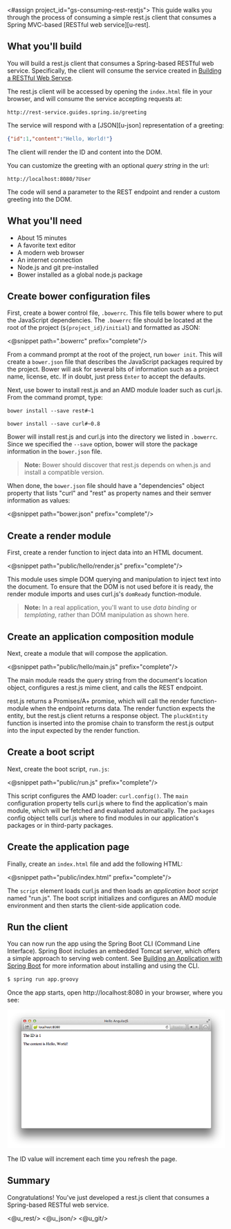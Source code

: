 <#assign project_id="gs-consuming-rest-restjs">
This guide walks you through the process of consuming a simple rest.js
client that consumes a Spring MVC-based [RESTful web service][u-rest].

What you'll build
-----------------

You will build a rest.js client that consumes a Spring-based RESTful web service.
Specifically, the client will consume the service created in
[Building a RESTful Web Servce][gs-rest-service].

The rest.js client will be accessed by opening the `index.html` file in
your browser, and will consume the service accepting requests at:

    http://rest-service.guides.spring.io/greeting

The service will respond with a [JSON][u-json] representation of a greeting:

```json
{"id":1,"content":"Hello, World!"}
```

The client will render the ID and content into the DOM.

You can customize the greeting with an optional *query string* in the url:

    http://localhost:8080/?User

The code will send a parameter to the REST endpoint and
render a custom greeting into the DOM.


What you'll need
----------------

 - About 15 minutes
 - A favorite text editor
 - A modern web browser
 - An internet connection
 - Node.js and git pre-installed
 - Bower installed as a global node.js package

<a name="scratch"></a>
<a name="initial"></a>
Create bower configuration files
---

First, create a bower control file, `.bowerrc`.  This file tells bower
where to put the JavaScript dependencies.  The `.bowerrc` file should
be located at the root of the project (`${project_id}/initial`) and
formatted as JSON:

<@snippet path=".bowerrc" prefix="complete"/>

From a command prompt at the root of the project, run `bower init`.
This will create a `bower.json` file that describes the
JavaScript packages required by the project.  Bower will ask for several
bits of information such as a project name, license, etc.  If in doubt,
just press `Enter` to accept the defaults.

Next, use bower to install rest.js and an AMD module loader such as
curl.js.  From the command prompt, type:

```
bower install --save rest#~1
```

```
bower install --save curl#~0.8
```

Bower will install rest.js and curl.js into the directory we listed
in `.bowerrc`.  Since we specified the `--save` option, bower will
store the package information in the `bower.json` file.

> **Note:** Bower should discover that rest.js depends on when.js
and install a compatible version.

When done, the `bower.json` file should have a "dependencies"
object property that lists "curl" and "rest" as property names and
their semver information as values:

<@snippet path="bower.json" prefix="complete"/>


Create a render module
---

First, create a render function to inject data into an HTML document.

<@snippet path="public/hello/render.js" prefix="complete"/>

This module uses simple DOM querying and manipulation to inject text
into the document.  To ensure that the DOM is not used before it is
ready, the render module imports and uses curl.js's `domReady`
function-module.

> **Note:** In a real application, you'll want to use *data binding* or
*templating*, rather than DOM manipulation as shown here.


Create an application composition module
---

Next, create a module that will compose the application.

<@snippet path="public/hello/main.js" prefix="complete"/>

The main module reads the query string from the document's location
object, configures a rest.js mime client, and calls the REST endpoint.

rest.js returns a Promises/A+ promise,
which will call the render function-module when the endpoint returns
data.  The render function expects the entity, but the rest.js client
returns a response object.  The `pluckEntity` function is inserted into
the promise chain to transform the rest.js output into the input expected
by the render function.


Create a boot script
---

Next, create the boot script, `run.js`:

<@snippet path="public/run.js" prefix="complete"/>

This script configures the AMD loader: `curl.config()`.  The `main`
configuration property tells curl.js where to find the application's
main module, which will be fetched and evaluated automatically.
The `packages` config object tells curl.js where to find modules
in our application's packages or in third-party packages.


Create the application page
---

Finally, create an `index.html` file and add the following HTML:

<@snippet path="public/index.html" prefix="complete"/>

The `script` element loads curl.js and then loads an *application boot
script* named "run.js".  The boot script initializes and configures
an AMD module environment and then starts the client-side application code.


<a name="run"></a>
Run the client
--------------

You can now run the app using the Spring Boot CLI (Command Line Interface). Spring Boot includes an embedded Tomcat server, which offers a simple approach to serving web content. See [Building an Application with Spring Boot][gs-spring-boot] for more information about installing and using the CLI.

```sh
$ spring run app.groovy
```

Once the app starts, open http://localhost:8080 in your browser, where you see:

![Model data retrieved from the REST service is rendered into the DOM.](images/hello.png)

The ID value will increment each time you refresh the page.


Summary
-------

Congratulations! You've just developed a rest.js client that consumes a
Spring-based RESTful web service.

[gs-rest-service]: /guides/gs/rest-service/
[gs-spring-boot]: /guides/gs/spring-boot/
[zip]: https://github.com/spring-guides/${project_id}/archive/master.zip
<@u_rest/>
<@u_json/>
<@u_git/>
